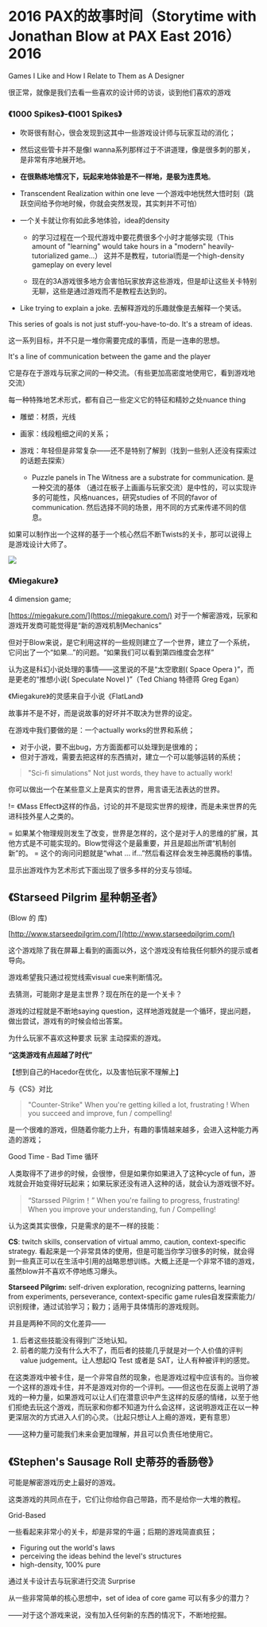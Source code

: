 # 2016  PAX的故事时间（Storytime with Jonathan Blow at PAX East 2016）2016






Games I Like and How I Relate to Them as A Designer



很正常，就像是我们去看一些喜欢的设计师的访谈，谈到他们喜欢的游戏



### 《1000 Spikes》\-《1001 Spikes》

* 吹哥很有耐心，很会发现到这其中一些游戏设计师与玩家互动的消化；
* 然后这些管卡并不是像I wanna系列那样过于不讲道理，像是很多刺的那关，是非常有序地展开地。
* **在很熟练地情况下，玩起来地体验是不一样地，是极为连贯地**。

* Transcendent Realization within one leve 一个游戏中地恍然大悟时刻（跳跃空间给予你地时候，你就会突然发现，其实刺并不可怕）
* 一个关卡就让你有如此多地体验，idea的density

   * 的学习过程在一个现代游戏中要花费很多个小时才能够实现（This amount of "learning" would take hours in a "modern" heavily\-tutorialized game...） 这并不是教程，tutorial而是一个high\-density gameplay on every level 

   * 现在的3A游戏很多地方会害怕玩家放弃这些游戏，但是却让这些关卡特别无聊，这些是通过游戏而不是教程去达到的。
* Like trying to explain a joke. 去解释游戏的乐趣就像是去解释一个笑话。



This series of goals is not just stuff\-you\-have\-to\-do. It's a stream of ideas.

这一系列目标，并不只是一堆你需要完成的事情，而是一连串的思想。

It's a line of communication between the game and the player

它是存在于游戏与玩家之间的一种交流。（有些更加高密度地使用它，看到游戏地交流）



每一种特殊地艺术形式，都有自己一些定义它的特征和精妙之处nuance thing

* 雕塑：材质，光线
* 画家：线段粗细之间的关系；
* 游戏：年轻但是非常复杂——还不是特别了解到（找到一些别人还没有探索过的话题去探索）

   * Puzzle panels in The Witness are a substrate for communication. 是一种交流的基体 （通过在板子上画画与玩家交流）是中性的，可以实现许多的可能性，风格nuances，研究studies of 不同的favor of communication. 然后选择不同的场景，用不同的方式来传递不同的信息。

如果可以制作出一个这样的基于一个核心然后不断Twists的关卡，那可以说得上是游戏设计大师了。

![](2016%20%20PAX的故事时间（Storytime%20with%20Jonathan%20Blow%20at%20PAX%20East%202016）2016\Image.png)




### 《Miegakure》

4 dimension game; 

[https://miegakure.com/](https://miegakure.com/) 
对于一个解密游戏，玩家和游戏开发商可能觉得是“新的游戏机制Mechanics”

但对于Blow来说，是它利用这样的一些规则建立了一个世界，建立了一个系统，它问出了一个“如果...”的问题。“如果我们可以看到第四维度会怎样”

认为这是科幻小说处理的事情——这里说的不是“太空歌剧\( Space Opera \)”，而是更老的“推想小说\( Speculate Novel \)”（Ted Chiang 特德蒋 Greg Egan）

《Miegakure》的灵感来自于小说《FlatLand》

故事并不是不好，而是说故事的好坏并不取决为世界的设定。

在游戏中我们要做的是：一个actually works的世界和系统；

* 对于小说，要不出bug，方方面面都可以处理到是很难的；
* 但对于游戏，需要去把这样的东西搞对，建立一个可以能够运转的系统；

> "Sci\-fi simulations" Not just words, they have to actually work\!

你可以做出一个在某些意义上是真实的世界，用言语无法表达的世界。



\!= 《Mass Effect》这样的作品，讨论的并不是现实世界的规律，而是未来世界的先进科技外星人之类的。

= 如果某个物理规则发生了改变，世界是怎样的，这个是对于人的思维的扩展，其他方式是不可能实现的。Blow觉得这个是最重要，并且是超出所谓“机制创新”的。 = 这个的询问问题就是“what ... if...”然后看这样会发生神恶魔杨的事情。



显示出游戏作为艺术形式下面出现了很多多样的分支与领域。







## 《Starseed Pilgrim 星种朝圣者》


\(Blow 的 库\)

[http://www.starseedpilgrim.com/](http://www.starseedpilgrim.com/)

这个游戏除了我在屏幕上看到的画面以外，这个游戏没有给我任何额外的提示或者导向。

游戏希望我只通过视觉线索visual cue来判断情况。

去猜测，可能刚才是是主世界？现在所在的是一个关卡？



游戏的过程就是不断地saying question，这样地游戏就是一个循环，提出问题，做出尝试，游戏有的时候会给出答案。



为什么玩家不喜欢这种要求 玩家 主动探索的游戏。

**“这类游戏有点超越了时代”**



【想到自己的Hacedor在优化，以及害怕玩家不理解上】





与《CS》对比

> "Counter\-Strike" When you're getting killed a lot, frustrating \! When you succeed and improve, fun / compelling\! 

是一个很难的游戏，但随着你能力上升，有趣的事情越来越多，会进入这种能力再造的游戏；



Good Time \- Bad Time 循环



人类取得不了进步的时候，会很惨，但是如果你如果进入了这种cycle of fun，游戏就会开始变得好玩起来；如果玩家还没有进入这种的话，就会认为游戏很不好。

> “Starssed Pilgrim！” When you're failing to progress, frustrating\! When you improve your understanding, fun    / Compelling\!



认为这类其实很像，只是需求的是不一样的技能：



**CS**: twitch skills, conservation of virtual ammo, caution, context\-specific strategy. 看起来是一个非常具体的使用，但是可能当你学习很多的时候，就会得到一些真正可以在生活中引用的战略思想训练。大概上还是一个非常不错的游戏，虽然blow并不喜欢不停地练习爆头。



**Starseed Pilgrim:**  self\-driven exploration, recognizing patterns, learning from experiments, perseverance, context\-specific game rules自发探索能力/识别规律，通过试验学习；毅力；适用于具体情形的游戏规则。





并且是两种不同的文化差异——

1. 后者这些技能没有得到广泛地认知。
1. 前者的能力没有什么大不了，而后者的技能几乎就是对一个人价值的评判value judgement。让人想起IQ Test 或者是 SAT，让人有种被评判的感觉。



在这类游戏中被卡住，是一个非常自然的现象，也是游戏过程中应该有的。当你被一个这样的游戏卡住，并不是游戏对你的一个评判。——但这也在反面上说明了游戏的一种力量，如果游戏可以让人们在潜意识中产生这样的反感的情绪，以至于他们拒绝去玩这个游戏，而玩家和你都不知道为什么会这样，这说明游戏正在以一种更深层次的方式进入人们的心灵。（比起只想让人上瘾的游戏，更有意思）



——这种力量可能我们未来会更加理解，并且可以负责任地使用它。





## 《Stephen's Sausage Roll 史蒂芬的香肠卷》

可能是解密游戏历史上最好的游戏。

这类游戏的共同点在于，它们让你给你自己带路，而不是给你一大堆的教程。



Grid\-Based 

一些看起来非常小的关卡，却是非常的牛逼；后期的游戏简直疯狂；



* Figuring out the world's laws
* perceiving the ideas behind the level's structures
* high\-density, 100% pure

通过关卡设计去与玩家进行交流 Surprise



从一些非常简单的核心思想中，set of idea of core game 可以有多少的潜力？

——对于这个游戏来说，没有加入任何新的东西的情况下，不断地挖掘。


